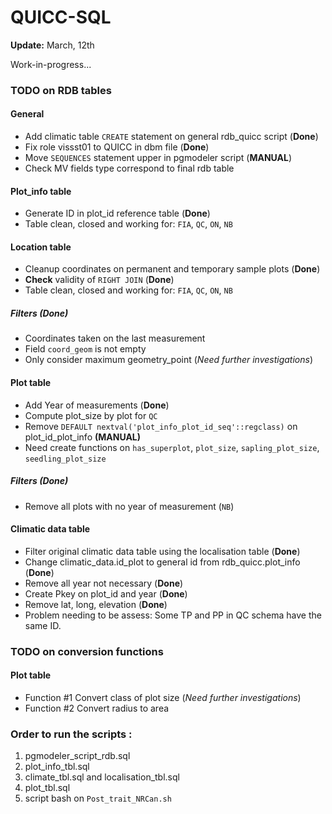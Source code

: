 QUICC-SQL
=========
**Update:** March, 12th

Work-in-progress...

### TODO on RDB tables

#### General

- Add climatic table `CREATE` statement on general rdb_quicc script (**Done**)
- Fix role vissst01 to QUICC in dbm file (**Done**)
- Move `SEQUENCES` statement upper in pgmodeler script (**MANUAL**) 
- Check MV fields type correspond to final rdb table 

#### Plot_info table

- Generate ID in plot_id reference table (**Done**)
- Table clean, closed and working for: `FIA`, `QC`, `ON`, `NB`

#### Location table

- Cleanup coordinates on permanent and temporary sample plots  (**Done**)
- **Check** validity of `RIGHT JOIN` (**Done**)
- Table clean, closed and working for: `FIA`, `QC`, `ON`, `NB`

##### **Filters** (**Done**)
 * Coordinates taken on the last measurement
 * Field `coord_geom` is not empty
 * Only consider maximum geometry_point (*Need further investigations*)

#### Plot table 

- Add Year of measurements (**Done**)
- Compute plot_size by plot for `QC`
- Remove `DEFAULT nextval('plot_info_plot_id_seq'::regclass)` on plot_id_plot_info **(MANUAL)**
- Need create functions on `has_superplot`, `plot_size`, `sapling_plot_size`, `seedling_plot_size`

##### **Filters** (**Done**)
 * Remove all plots with no year of measurement (`NB`)

#### Climatic data table 

- Filter original climatic data table using the localisation table (**Done**)
- Change climatic_data.id_plot to general id from rdb_quicc.plot_info (**Done**)
- Remove all year not necessary (**Done**)
- Create Pkey on plot_id and year (**Done**)
- Remove lat, long, elevation (**Done**)
- Problem needing to be assess: Some TP and PP in QC schema have the same ID.

### TODO on conversion functions

#### Plot table

- Function #1 Convert class of plot size (*Need further investigations*)
- Function #2 Convert radius to area 

### Order to run the scripts :

1. pgmodeler_script_rdb.sql
2. plot_info_tbl.sql
3. climate_tbl.sql and localisation_tbl.sql
4. plot_tbl.sql
5. script bash on `Post_trait_NRCan.sh`
